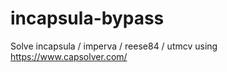 # incapsula-bypass
Solve incapsula / imperva / reese84 / utmcv using https://www.capsolver.com/
           